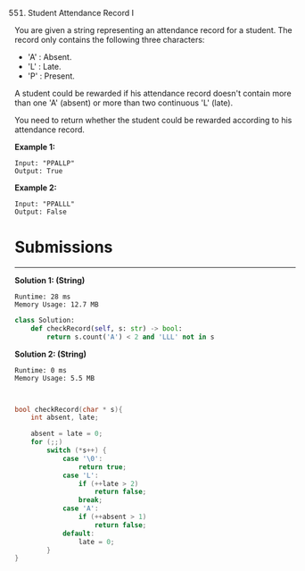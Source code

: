 551. Student Attendance Record I

You are given a string representing an attendance record for a student. The record only contains the following three characters:

* 'A' : Absent.
* 'L' : Late.
* 'P' : Present.

A student could be rewarded if his attendance record doesn't contain more than one 'A' (absent) or more than two continuous 'L' (late).

You need to return whether the student could be rewarded according to his attendance record.

**Example 1:**
```
Input: "PPALLP"
Output: True
```

**Example 2:**
```
Input: "PPALLL"
Output: False
```

# Submissions
---
**Solution 1: (String)**
```
Runtime: 28 ms
Memory Usage: 12.7 MB
```
```python
class Solution:
    def checkRecord(self, s: str) -> bool:
        return s.count('A') < 2 and 'LLL' not in s   
```

**Solution 2: (String)**
```
Runtime: 0 ms
Memory Usage: 5.5 MB
```
```c


bool checkRecord(char * s){
    int absent, late;

	absent = late = 0;
	for (;;)
		switch (*s++) {
			case '\0':
				return true;
			case 'L':
				if (++late > 2)
					return false;
				break;
			case 'A':
				if (++absent > 1)
					return false;
			default:
				late = 0;
		}
}
```
